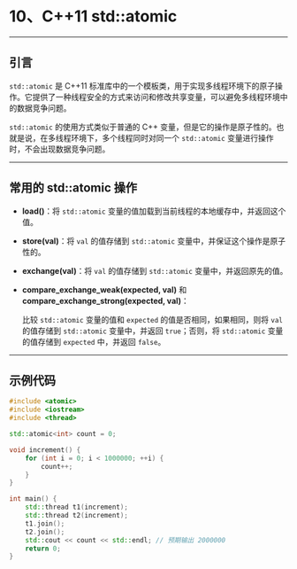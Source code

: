 # 10、C++11 std::atomic

---

## 引言

`std::atomic` 是 C++11 标准库中的一个模板类，用于实现多线程环境下的原子操作。它提供了一种线程安全的方式来访问和修改共享变量，可以避免多线程环境中的数据竞争问题。

`std::atomic` 的使用方式类似于普通的 C++ 变量，但是它的操作是原子性的。也就是说，在多线程环境下，多个线程同时对同一个 `std::atomic` 变量进行操作时，不会出现数据竞争问题。

---

## 常用的 std::atomic 操作

- **load()**：将 `std::atomic` 变量的值加载到当前线程的本地缓存中，并返回这个值。

- **store(val)**：将 `val` 的值存储到 `std::atomic` 变量中，并保证这个操作是原子性的。

- **exchange(val)**：将 `val` 的值存储到 `std::atomic` 变量中，并返回原先的值。

- **compare_exchange_weak(expected, val)** 和 **compare_exchange_strong(expected, val)**：
  
  比较 `std::atomic` 变量的值和 `expected` 的值是否相同，如果相同，则将 `val` 的值存储到 `std::atomic` 变量中，并返回 `true`；否则，将 `std::atomic` 变量的值存储到 `expected` 中，并返回 `false`。

---

## 示例代码

```cpp
#include <atomic>
#include <iostream>
#include <thread>

std::atomic<int> count = 0;

void increment() {
    for (int i = 0; i < 1000000; ++i) {
        count++;
    }
}

int main() {
    std::thread t1(increment);
    std::thread t2(increment);
    t1.join();
    t2.join();
    std::cout << count << std::endl; // 预期输出 2000000
    return 0;
}
